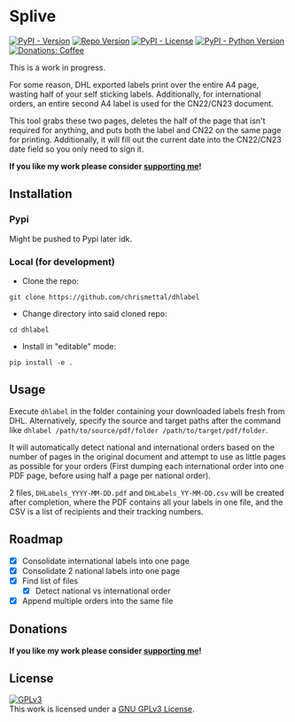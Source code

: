 # Splive <!-- omit in toc -->

[![PyPI - Version](https://img.shields.io/pypi/v/dhlabel?style=flat-square)](https://pypi.org/project/dhlabel/)
[![Repo Version](https://img.shields.io/github/v/tag/chrismettal/dhlabel?label=RepoVersion&style=flat-square)](https://github.com/Chrismettal/DHLabel)
[![PyPI - License](https://img.shields.io/pypi/l/dhlabel?style=flat-square)](https://pypi.org/project/dhlabel/)
[![PyPI - Python Version](https://img.shields.io/pypi/pyversions/dhlabel?style=flat-square)](https://pypi.org/project/dhlabel/)
[![Donations: Coffee](https://img.shields.io/badge/donations-Coffee-brown?style=flat-square)](https://github.com/Chrismettal#donations)

This is a work in progress.

For some reason, DHL exported labels print over the entire A4 page, wasting half of your self sticking labels. Additionally, for international orders, an entire second A4 label is used for the CN22/CN23 document.

This tool grabs these two pages, deletes the half of the page that isn't required for anything, and puts both the label and CN22 on the same page for printing. Additionally, it will fill out the current date into the CN22/CN23 date field so you only need to sign it.

**If you like my work please consider [supporting me](https://github.com/Chrismettal#donations)!**

## Installation

### Pypi

Might be pushed to Pypi later idk.

### Local (for development)

- Clone the repo:

`git clone https://github.com/chrismettal/dhlabel`

- Change directory into said cloned repo:

`cd dhlabel`

- Install in "editable" mode:

`pip install -e .`

## Usage

Execute `dhlabel` in the folder containing your downloaded labels fresh from DHL. Alternatively, specify the source and target paths after the command like `dhlabel /path/to/source/pdf/folder /path/to/target/pdf/folder`.

It will automatically detect national and international orders based on the number of pages in the original document and attempt to use as little pages as possible for your orders (First dumping each international order into one PDF page, before using half a page per national order). 

2 files, `DHLabels_YYYY-MM-DD.pdf` and `DHLabels_YY-MM-DD.csv` will be created after completion, where the PDF contains all your labels in one file, and the CSV is a list of recipients and their tracking numbers.

## Roadmap

- [x] Consolidate international labels into one page
- [x] Consolidate 2 national labels into one page
- [x] Find list of files
  - [x] Detect national vs international order
- [x] Append multiple orders into the same file

## Donations

**If you like my work please consider [supporting me](https://github.com/Chrismettal#donations)!**

## License

 <a rel="GPLlicense" href="https://www.gnu.org/licenses/gpl-3.0.html"><img alt="GPLv3" style="border-width:0" src="https://www.gnu.org/graphics/gplv3-or-later.png" /></a><br />This work is licensed under a <a rel="GPLlicense" href="https://www.gnu.org/licenses/gpl-3.0.html">GNU GPLv3 License</a>.
